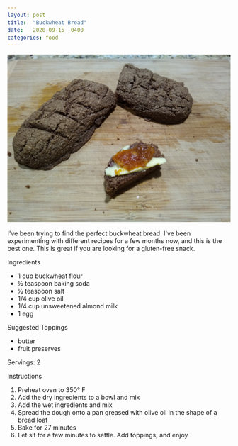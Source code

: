 ```yaml
---
layout: post
title:  "Buckwheat Bread"
date:   2020-09-15 -0400
categories: food
---
```

![](/assets/images/buckwheat_bread.jpg)

I've been trying to find the perfect buckwheat bread. I've been experimenting
with different recipes for a few months now, and this is the best one. This is
great if you are looking for a gluten-free snack.

Ingredients
* 1 cup buckwheat flour
* ½ teaspoon baking soda
* ½ teaspoon salt
* 1/4 cup olive oil
* 1/4 cup unsweetened almond milk
* 1 egg

Suggested Toppings
* butter
* fruit preserves

Servings: 2

Instructions

1. Preheat oven to 350° F
2. Add the dry ingredients to a bowl and mix
3. Add the wet ingredients and mix
4. Spread the dough onto a pan greased with olive oil in the shape of a bread
   loaf
5. Bake for 27 minutes
6. Let sit for a few minutes to settle. Add toppings, and enjoy